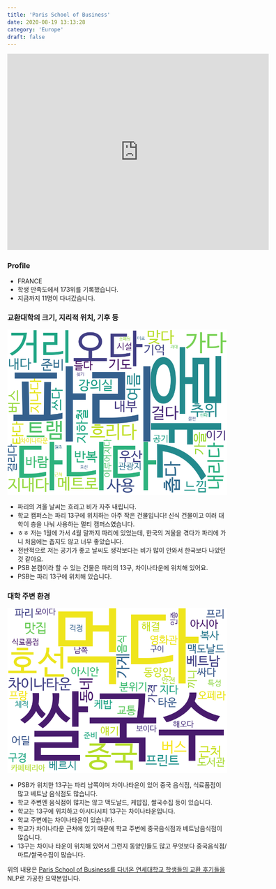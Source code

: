 ```yaml
---
title: 'Paris School of Business'
date: 2020-08-19 13:13:28
category: 'Europe'
draft: false
---
```


<iframe
width="600"
height="450"
frameborder="0" style="border:0"
src="https://www.google.com/maps/embed/v1/place?key=AIzaSyC9e1AME-pVmWC4hBpFdu5S4dKzyepa3HQ&q=Paris+School+of+Business&center=48.825689600000004,2.3664402&zoom=14" allowfullscreen>
</iframe>

### Profile

* FRANCE
* 학생 만족도에서 173위를 기록했습니다.
* 지금까지 11명이 다녀갔습니다. 

### 교환대학의 크기, 지리적 위치, 기후 등

![gen_info-WordCloud](../univ_wordclouds_okt/gen_info/FR000036_gen_info_okt.png)

* 파리의 겨울 날씨는 흐리고 비가 자주 내립니다.
* 학교 캠퍼스는 파리 13구에 위치하는 아주 작은 건물입니다! 신식 건물이고 여러 대학이 층을 나눠 사용하는 멀티 캠퍼스였습니다.
* ㅎㅎ 저는 1월에 가서 4월 말까지 파리에 있었는데, 한국의 겨울을 겪다가 파리에 가니 처음에는 춥지도 않고 너무 좋았습니다.
* 전반적으로 저는 공기가 좋고 날씨도 생각보다는 비가 많이 안와서 한국보다 나았던것 같아요.
* PSB 본캠이라 할 수 있는 건물은 파리의 13구, 차이나타운에 위치해 있어요.
* PSB는 파리 13구에 위치해 있습니다.


### 대학 주변 환경

![env_info-WordCloud](../univ_wordclouds_okt/env_info/FR000036_env_info_okt.png)

* PSB가 위치한 13구는 파리 남쪽이며 차이나타운이 있어 중국 음식점, 식료품점이 많고 베트남 음식점도 많습니다.
* 학교 주변엔 음식점이 많지는 않고 맥도날드, 케밥집, 쌀국수집 등이 있습니다.
* 학교는 13구에 위치하고 아시다시피 13구는 차이나타운입니다.
* 학교 주변에는 차이나타운이 있습니다.
* 학교가 차이나타운 근처에 있기 때문에 학교 주변에 중국음식점과 베트남음식점이 많습니다.
* 13구는 차이나 타운이 위치해 있어서 그런지 동양인들도 많고 무엇보다 중국음식점/마트/쌀국수집이 많습니다.


위의 내용은 [Paris School of Business를 다녀온 연세대학교 학생들의 교환 후기들을](http://oia.yonsei.ac.kr/partner/expReport.asp?ucode=FR000036&bgbn=A) NLP로 가공한 요약본입니다. 
